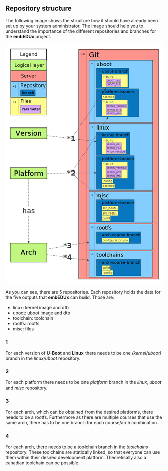 ## Repository structure

The following image shows the structure how it should have already been set up
by your system administrator. The image should help you to understand the
importance of the different repositories and branches for the **embEDUx**
project. 

![Repository structure](img/repositories.png)

As you can see, there are 5 repositories. Each repository holds the data for the
five outputs that **embEDUx** can build. Those are:

* linux: kernel image and dtb
* uboot: uboot image and dtb
* toolchain: toolchain
* rootfs: rootfs
* misc: files

### 1
For each version of **U-Boot** and **Linux** there needs to be one
*(kernel/uboot)* branch in the *linux/uboot* repository.

### 2
For each platform there needs to be one *platform* branch in the *linux*,
*uboot* and *misc* repository.

### 3
For each arch, which can be obtained from the desired platforms, there needs to
be a rootfs. Furthermore as there are multiple courses that use the same arch,
there has to be one branch for each course/arch combination.

### 4
For each arch, there needs to be a toolchain branch in the *toolchains*
repository. These toolchains are statically linked, so that everyone can use
them within their desired development platform. Theoretically also a canadian
toolchain can be possible.
